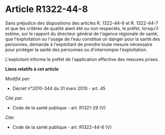 # Article R1322-44-8

Sans préjudice des dispositions des articles R. 1322-44-6 et R. 1322-44-7 et que les critères de qualité aient été ou non
respectés, le préfet, lorsqu'il estime, sur le rapport du directeur général de l'agence régionale de santé, que
l'exploitation ou l'usage de l'eau constitue un danger pour la santé des personnes, demande à l'exploitant de prendre toute
mesure nécessaire pour protéger la santé des personnes ou d'interrompre l'exploitation.

L'exploitant informe le préfet de l'application effective des mesures prises.

**Liens relatifs à cet article**

_Modifié par_:

  - Décret n°2010-344 du 31 mars 2010 - art. 45

_Cité par_:

  - Code de la santé publique - art. R1321-29 (V)

_Cite_:

  - Code de la santé publique - art. R1322-44-6 (V)
